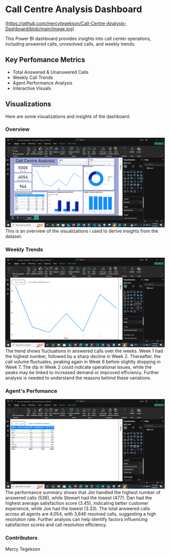 
#  Call Centre Analysis Dashboard

(https://github.com/mercytegekson/Call-Centre-Analysis-Dashboard/blob/main/image.jpg)

This Power BI dashboard provides insights into call center operations, including answered calls, unresolved calls, and weekly trends.

## Key Perfomance Metrics
- Total Answered & Unanswered Calls
- Weekly Call Trends
- Agent Performance Analysis
- Interactive Visuals

## Visualizations
Here are some visualizations and insights of the dashboard:

### Overview  
![Dashboard Overview](https://github.com/mercytegekson/Call-Centre-Analysis-Dashboard/blob/main/Overview.png)
This is an overview of the visualizations i used to derive insights from the dataset.

### Weekly Trends  
![Weekly Trends](https://github.com/mercytegekson/Call-Centre-Analysis-Dashboard/blob/main/Weekly%20Trends.png)
The trend shows fluctuations in answered calls over the weeks. Week 1 had the highest number, followed by a sharp decline in Week 2. Thereafter, the call volume fluctuates, peaking again in Week 6 before slightly dropping in Week 7. The dip in Week 2 could indicate operational issues, while the peaks may be linked to increased demand or improved efficiency. Further analysis is needed to understand the reasons behind these variations.

### Agent's Perfomance
![Agents' Perfomance](https://github.com/mercytegekson/Call-Centre-Analysis-Dashboard/blob/main/Agent's%20perfomance.png)
The performance summary shows that Jim handled the highest number of answered calls (536), while Stewart had the lowest (477). Dan had the highest average satisfaction score (3.45), indicating better customer experience, while Joe had the lowest (3.33). The total answered calls across all agents are 4,054, with 3,646 resolved calls, suggesting a high resolution rate. Further analysis can help identify factors influencing satisfaction scores and call resolution efficiency.

### Contributors
Mercy Tegekson 
